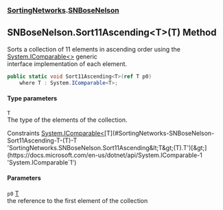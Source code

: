 ### [SortingNetworks](./SortingNetworks.md 'SortingNetworks').[SNBoseNelson](./SortingNetworks-SNBoseNelson.md 'SortingNetworks.SNBoseNelson')
## SNBoseNelson.Sort11Ascending&lt;T&gt;(T) Method
Sorts a collection of 11 elements in ascending order using the [System.IComparable&lt;&gt;](https://docs.microsoft.com/en-us/dotnet/api/System.IComparable-1 'System.IComparable`1') generic  
interface implementation of each element.  
```csharp
public static void Sort11Ascending<T>(ref T p0)
    where T : System.IComparable<T>;
```
#### Type parameters
<a name='SortingNetworks-SNBoseNelson-Sort11Ascending-T-(T)-T'></a>
`T`  
The type of the elements of the collection.  

Constraints [System.IComparable&lt;](https://docs.microsoft.com/en-us/dotnet/api/System.IComparable-1 'System.IComparable`1')[T](#SortingNetworks-SNBoseNelson-Sort11Ascending-T-(T)-T 'SortingNetworks.SNBoseNelson.Sort11Ascending&lt;T&gt;(T).T')[&gt;](https://docs.microsoft.com/en-us/dotnet/api/System.IComparable-1 'System.IComparable`1')  
  
#### Parameters
<a name='SortingNetworks-SNBoseNelson-Sort11Ascending-T-(T)-p0'></a>
`p0` [T](#SortingNetworks-SNBoseNelson-Sort11Ascending-T-(T)-T 'SortingNetworks.SNBoseNelson.Sort11Ascending&lt;T&gt;(T).T')  
the reference to the first element of the collection  
  
